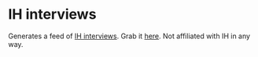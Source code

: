 # IH interviews

Generates a feed of [IH interviews](https://www.indiehackers.com/interviews/). Grab it [here](https://raw.githubusercontent.com/honzajavorek/ih-interviews/main/feed.xml). Not affiliated with IH in any way.
